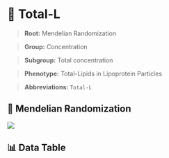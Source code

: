 # 🧪 Total-L

> **Root:** Mendelian Randomization

> **Group:** Concentration  

> **Subgroup:** Total concentration

> **Phenotype:** Total-Lipids in Lipoprotein Particles  

> **Abbreviations:** `Total-L`

## 🧬 Mendelian Randomization  

<img src="/MR/Figures/Inverse/TotalhengxianL.png"/>


## 📊 Data Table


<CsvTableMRI src="/MR/Data/Inverse/TotalhengxianL.csv"/>
